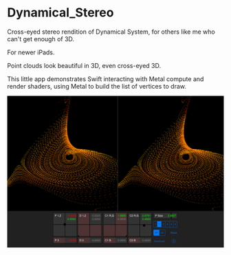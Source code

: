 # Dynamical_Stereo
Cross-eyed stereo rendition of Dynamical System, for others like me who can't get enough of 3D.

For newer iPads.

Point clouds look beautiful in 3D, even cross-eyed 3D.

This little app demonstrates Swift interacting with Metal compute and render shaders,
using Metal to build the list of vertices to draw.

![Screenshot](screenshot.png)
